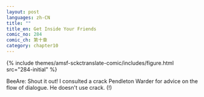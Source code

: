 ```yaml
---
layout: post
languages: zh-CN
title: ""
title_en: Get Inside Your Friends
comic_no: 284
comic_ch: 第十章
category: chapter10
---
```

{% include themes/amsf-sckctranslate-comic/includes/figure.html src="284-initial" %}

BeeAre: Shout it out! I consulted a crack Pendleton Warder for advice on the flow of dialogue. He doesn't use crack. (!)
